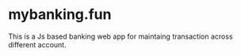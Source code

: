 # mybanking.fun
This is a Js based banking web app for maintaing transaction across different account.
